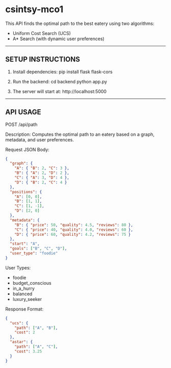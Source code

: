 # csintsy-mco1

This API finds the optimal path to the best eatery using two algorithms:
- Uniform Cost Search (UCS)
- A* Search (with dynamic user preferences)

----------------------------
SETUP INSTRUCTIONS
----------------------------

1. Install dependencies:
   pip install flask flask-cors

2. Run the backend:
   cd backend
   python app.py

3. The server will start at:
   http://localhost:5000

----------------------------
API USAGE
----------------------------

POST /api/path

Description:
    Computes the optimal path to an eatery based on a graph, metadata, and user preferences.

Request JSON Body:
```json
{
  "graph": {
    "A": { "B": 2, "C": 3 },
    "B": { "A": 2, "D": 2 },
    "C": { "A": 3, "D": 4 },
    "D": { "B": 2, "C": 4 }
  },
  "positions": {
    "A": [0, 0],
    "B": [1, 1],
    "C": [1, -1],
    "D": [2, 0]
  },
  "metadata": {
    "B": { "price": 50, "quality": 4.5, "reviews": 80 },
    "C": { "price": 40, "quality": 4.0, "reviews": 60 },
    "D": { "price": 60, "quality": 4.2, "reviews": 75 }
  },
  "start": "A",
  "goals": ["B", "C", "D"],
  "user_type": "foodie"
}
```
User Types:
- foodie
- budget_conscious
- in_a_hurry
- balanced
- luxury_seeker

Response Format:
```json
{
  "ucs": {
    "path": ["A", "B"],
    "cost": 2
  },
  "astar": {
    "path": ["A", "C"],
    "cost": 3.25
  }
}
```